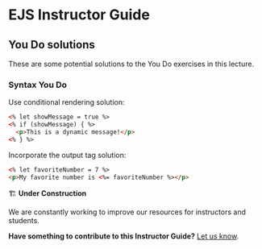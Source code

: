 <h1>
  <span class="headline">EJS</span>
  <span class="subhead">Instructor Guide</span>
</h1>

## You Do solutions

These are some potential solutions to the You Do exercises in this lecture.

### Syntax You Do

Use conditional rendering solution:

```html
<% let showMessage = true %>
<% if (showMessage) { %>
  <p>This is a dynamic message!</p>
<% } %>
```

Incorporate the output tag solution:

```html
<% let favoriteNumber = 7 %>
<p>My favorite number is <%= favoriteNumber %></p>
```

🏗️ **Under Construction**

We are constantly working to improve our resources for instructors and students.

**Have something to contribute to this Instructor Guide?** [Let us know](https://pages.git.generalassemb.ly/modular-curriculum-all-courses/universal-resources-internal/module-feedback.html).
